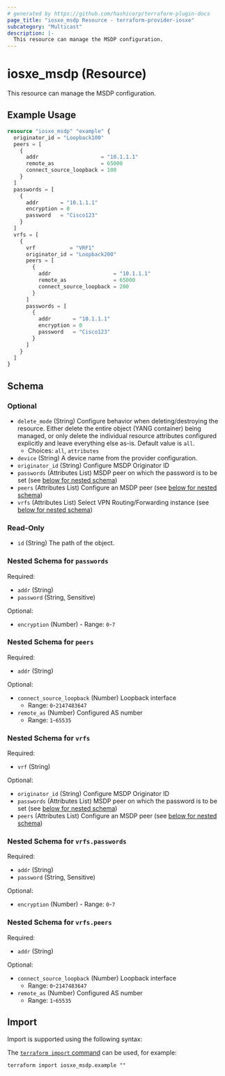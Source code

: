 ```yaml
---
# generated by https://github.com/hashicorp/terraform-plugin-docs
page_title: "iosxe_msdp Resource - terraform-provider-iosxe"
subcategory: "Multicast"
description: |-
  This resource can manage the MSDP configuration.
---
```


# iosxe_msdp (Resource)

This resource can manage the MSDP configuration.

## Example Usage

```terraform
resource "iosxe_msdp" "example" {
  originator_id = "Loopback100"
  peers = [
    {
      addr                    = "10.1.1.1"
      remote_as               = 65000
      connect_source_loopback = 100
    }
  ]
  passwords = [
    {
      addr       = "10.1.1.1"
      encryption = 0
      password   = "Cisco123"
    }
  ]
  vrfs = [
    {
      vrf           = "VRF1"
      originator_id = "Loopback200"
      peers = [
        {
          addr                    = "10.1.1.1"
          remote_as               = 65000
          connect_source_loopback = 200
        }
      ]
      passwords = [
        {
          addr       = "10.1.1.1"
          encryption = 0
          password   = "Cisco123"
        }
      ]
    }
  ]
}
```

<!-- schema generated by tfplugindocs -->
## Schema

### Optional

- `delete_mode` (String) Configure behavior when deleting/destroying the resource. Either delete the entire object (YANG container) being managed, or only delete the individual resource attributes configured explicitly and leave everything else as-is. Default value is `all`.
  - Choices: `all`, `attributes`
- `device` (String) A device name from the provider configuration.
- `originator_id` (String) Configure MSDP Originator ID
- `passwords` (Attributes List) MSDP peer on which the password is to be set (see [below for nested schema](#nestedatt--passwords))
- `peers` (Attributes List) Configure an MSDP peer (see [below for nested schema](#nestedatt--peers))
- `vrfs` (Attributes List) Select VPN Routing/Forwarding instance (see [below for nested schema](#nestedatt--vrfs))

### Read-Only

- `id` (String) The path of the object.

<a id="nestedatt--passwords"></a>
### Nested Schema for `passwords`

Required:

- `addr` (String)
- `password` (String, Sensitive)

Optional:

- `encryption` (Number) - Range: `0`-`7`


<a id="nestedatt--peers"></a>
### Nested Schema for `peers`

Required:

- `addr` (String)

Optional:

- `connect_source_loopback` (Number) Loopback interface
  - Range: `0`-`2147483647`
- `remote_as` (Number) Configured AS number
  - Range: `1`-`65535`


<a id="nestedatt--vrfs"></a>
### Nested Schema for `vrfs`

Required:

- `vrf` (String)

Optional:

- `originator_id` (String) Configure MSDP Originator ID
- `passwords` (Attributes List) MSDP peer on which the password is to be set (see [below for nested schema](#nestedatt--vrfs--passwords))
- `peers` (Attributes List) Configure an MSDP peer (see [below for nested schema](#nestedatt--vrfs--peers))

<a id="nestedatt--vrfs--passwords"></a>
### Nested Schema for `vrfs.passwords`

Required:

- `addr` (String)
- `password` (String, Sensitive)

Optional:

- `encryption` (Number) - Range: `0`-`7`


<a id="nestedatt--vrfs--peers"></a>
### Nested Schema for `vrfs.peers`

Required:

- `addr` (String)

Optional:

- `connect_source_loopback` (Number) Loopback interface
  - Range: `0`-`2147483647`
- `remote_as` (Number) Configured AS number
  - Range: `1`-`65535`

## Import

Import is supported using the following syntax:

The [`terraform import` command](https://developer.hashicorp.com/terraform/cli/commands/import) can be used, for example:

```shell
terraform import iosxe_msdp.example ""
```
